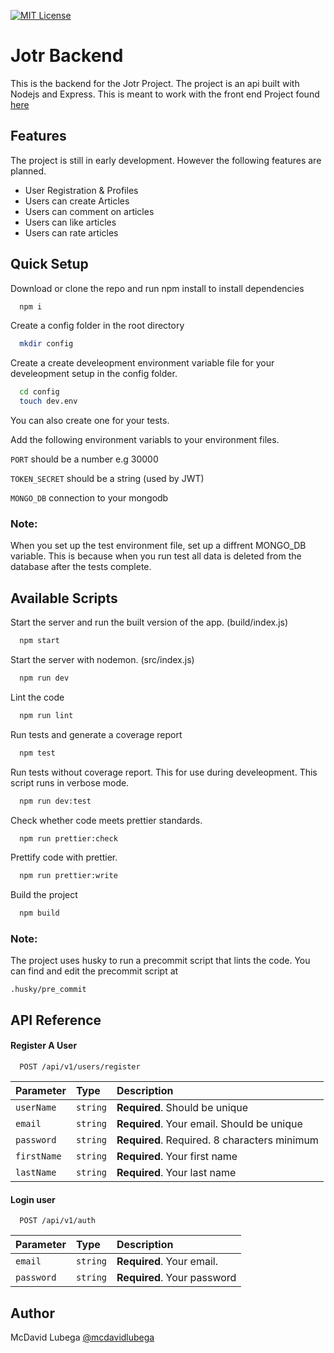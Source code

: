 [![MIT License](https://img.shields.io/badge/License-MIT-green.svg)](https://choosealicense.com/licenses/mit/)

# Jotr Backend

This is the backend for the Jotr Project. The project is an api built with Nodejs
and Express. This is meant to work with the front end Project found [here](https://github.com/mcdavidlubega/jotr-frontend)

## Features

The project is still in early development. However the following features are planned.

- User Registration & Profiles
- Users can create Articles
- Users can comment on articles
- Users can like articles
- Users can rate articles

## Quick Setup

Download or clone the repo and run npm install to install dependencies

```bash
  npm i

```

Create a config folder in the root directory

```bash
  mkdir config

```

Create a create develeopment environment variable file for your develeopment
setup in the config folder.

```bash
  cd config
  touch dev.env

```

You can also create one for your tests.

Add the following environment variabls to your environment files.

`PORT` should be a number e.g 30000

`TOKEN_SECRET` should be a string (used by JWT)

`MONGO_DB` connection to your mongodb

### Note:

When you set up the test environment file, set up a diffrent MONGO_DB variable.
This is because when you run test all data is deleted from the database after the tests complete.

## Available Scripts

Start the server and run the built version of the app.
(build/index.js)

```bash
  npm start
```

Start the server with nodemon.
(src/index.js)

```bash
  npm run dev
```

Lint the code

```bash
  npm run lint
```

Run tests and generate a coverage report

```bash
  npm test
```

Run tests without coverage report. This for use during develeopment. This script runs in verbose mode.

```bash
  npm run dev:test
```

Check whether code meets prettier standards.

```bash
  npm run prettier:check
```

Prettify code with prettier.

```bash
  npm run prettier:write
```

Build the project

```bash
  npm build
```

### Note:

The project uses husky to run a precommit script that lints the code.
You can find and edit the precommit script at

`.husky/pre_commit`

## API Reference

#### Register A User

```http
  POST /api/v1/users/register
```

| Parameter   | Type     | Description                                  |
| :---------- | :------- | :------------------------------------------- |
| `userName`  | `string` | **Required**. Should be unique               |
| `email`     | `string` | **Required**. Your email. Should be unique   |
| `password`  | `string` | **Required**. Required. 8 characters minimum |
| `firstName` | `string` | **Required**. Your first name                |
| `lastName`  | `string` | **Required**. Your last name                 |

#### Login user

```http
  POST /api/v1/auth
```

| Parameter  | Type     | Description                 |
| :--------- | :------- | :-------------------------- |
| `email`    | `string` | **Required**. Your email.   |
| `password` | `string` | **Required**. Your password |

## Author

McDavid Lubega
[@mcdavidlubega](https://www.github.com/mcdavidlubega)
